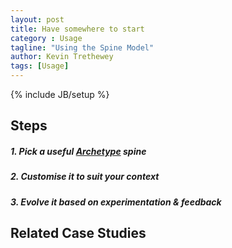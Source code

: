```yaml
---
layout: post
title: Have somewhere to start
category : Usage
tagline: "Using the Spine Model"
author: Kevin Trethewey
tags: [Usage]
---
```

{% include JB/setup %}

## Steps

##### 1. Pick a useful [Archetype](/archetypes.html) spine

##### 2. Customise it to suit your context

##### 3. Evolve it based on experimentation & feedback

## Related Case Studies 
